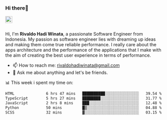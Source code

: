 ### Hi there👋
<a href="https://www.linkedin.com/in/rivaldohadiwinata/">
  <img align="left" alt="Rivaldo's LinkedIN" width="22px" src="https://upload.wikimedia.org/wikipedia/commons/8/81/LinkedIn_icon.svg" />
</a>

<br/>
<br/>

Hi, I'm **Rivaldo Hadi Winata**, a passionate Software Engineer from Indonesia. 
My passion as software engineer lies with dreaming up ideas and making them come true reliable performance. 
I really care about the apps architecture and the performance of the applications that I make with the aim of creating the best user experience in terms of performance.

- 📫 How to reach me: [rivaldohadiwinata@gmail.com](mailto:rivaldohadiwinata@gmail.com)
- 💬 Ask me about anything and let's be friends.

📊 This week i spent my time on:


<!--START_SECTION:waka-->

```txt
HTML              6 hrs 47 mins   ██████████░░░░░░░░░░░░░░░   39.54 %
TypeScript        5 hrs 27 mins   ████████░░░░░░░░░░░░░░░░░   31.77 %
JavaScript        2 hrs 8 mins    ███░░░░░░░░░░░░░░░░░░░░░░   12.48 %
Python            50 mins         █▒░░░░░░░░░░░░░░░░░░░░░░░   04.88 %
SCSS              32 mins         ▓░░░░░░░░░░░░░░░░░░░░░░░░   03.15 %
```

<!--END_SECTION:waka-->


<!--- 🔭 I’m currently working on Parnas FMS Project -->

<!--
**rivaldotjioe/rivaldotjioe** is a ✨ _special_ ✨ repository because its `README.md` (this file) appears on your GitHub profile.

Here are some ideas to get you started:

- 🔭 I’m currently working on ...
- 🌱 I’m currently learning ...
- 👯 I’m looking to collaborate on ...
- 🤔 I’m looking for help with ...
- 💬 Ask me about ...
- 📫 How to reach me: ...
- 😄 Pronouns: ...
- ⚡ Fun fact: ...
-->
